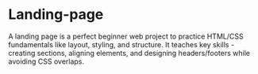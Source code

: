 # Landing-page
A landing page is a perfect beginner web project to practice HTML/CSS fundamentals like layout, styling, and structure. It teaches key skills - creating sections, aligning elements, and designing headers/footers while avoiding CSS overlaps. 


